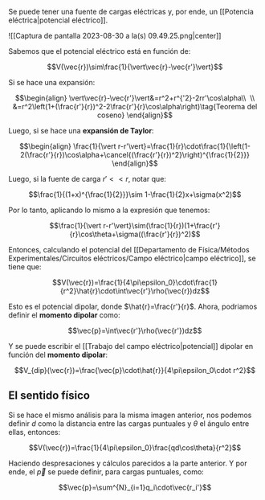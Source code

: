 
Se puede tener una fuente de cargas eléctricas y, por ende, un [[Potencia eléctrica|potencial eléctrico]].

![[Captura de pantalla 2023-08-30 a la(s) 09.49.25.png|center]]

Sabemos que el potencial eléctrico está en función de: 

$$V(\vec{r})\sim\frac{1}{\vert\vec{r}-\vec{r'}\vert}$$

Si se hace una expansión: 

$$\begin{align}
\vert\vec{r}-\vec{r'}\vert&=r^2+r^{'2}-2rr'\cos\alpha\\  \\
&=r^2\left(1+(\frac{r'}{r})^2-2\frac{r'}{r}\cos\alpha\right)\tag{Teorema del coseno}
\end{align}$$

Luego, si se hace una **expansión de Taylor**: 

$$\begin{align}
\frac{1}{\vert r-r'\vert}=\frac{1}{r}\cdot\frac{1}{\left(1-2(\frac{r'}{r})\cos\alpha+\cancel{(\frac{r'}{r})^2}\right)^{\frac{1}{2}}}
\end{align}$$

Luego, si la fuente de carga $r'<<r$, notar que: 

$$\frac{1}{(1+x)^{\frac{1}{2}}}\sim 1-\frac{1}{2}x+\sigma(x^2)$$

Por lo tanto, aplicando lo mismo a la expresión que tenemos: 

$$\frac{1}{\vert r-r'\vert}\sim(\frac{1}{r})(1+\frac{r'}{r}\cos\theta+\sigma((\frac{r'}{r})^2)$$

Entonces, calculando el potencial del [[Departamento de Física/Métodos Experimentales/Circuitos eléctricos/Campo eléctrico|campo eléctrico]], se tiene que: 

$$V(\vec{r})=\frac{1}{4\pi\epsilon_0}\cdot\frac{1}{r^2}\hat{r}\cdot\int\vec{r'}\rho(\vec{r})dz$$

Esto es el potencial dipolar, donde $\hat{r}=\frac{r'}{r}$. Ahora, podriamos definir el **momento dipolar** como: 

$$\vec{p}=\int\vec{r'}\rho(\vec{r'})dz$$

Y se puede escribir el [[Trabajo del campo eléctrico|potencial]] dipolar en función del **momento dipolar**: 

$$V_{dip}(\vec{r})=\frac{\vec{p}\cdot\hat{r}}{4\pi\epsilon_0\cdot r^2}$$

## El sentido físico 

Si se hace el mismo análisis para la misma imagen anterior, nos podemos definir $d$ como la distancia entre las cargas puntuales y $\theta$ el ángulo entre ellas, entonces: 

$$V(\vec{r})=\frac{1}{4\pi\epsilon_0}\frac{qd\cos\theta}{r^2}$$

Haciendo despresaciones y cálculos parecidos a la parte anterior. Y por ende, el $\vec{p}$ se puede definir, para cargas puntuales, como: 

$$\vec{p}=\sum^{N}_{i=1}q_i\cdot\vec{r_i'}$$